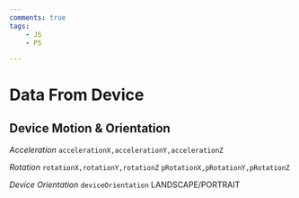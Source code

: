 ```yaml
---
comments: true
tags:
    - JS
    - P5

---
```

# Data From Device

## Device Motion & Orientation
*Acceleration*
`accelerationX,accelerationY,accelerationZ`

*Rotation*
`rotationX,rotationY,rotationZ`
`pRotationX,pRotationY,pRotationZ`

*Device Orientation* 
`deviceOrientation` LANDSCAPE/PORTRAIT

